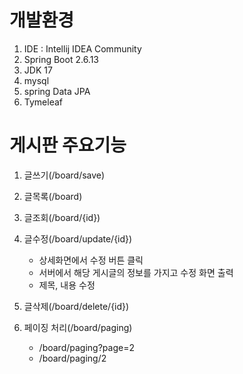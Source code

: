 # 개발환경
1. IDE : Intellij IDEA Community
2. Spring Boot 2.6.13
3. JDK 17
4. mysql
5. spring Data JPA
6. Tymeleaf

# 게시판 주요기능
1. 글쓰기(/board/save)
2. 글목록(/board)
3. 글조회(/board/{id})
4. 글수정(/board/update/{id})
   - 상세화면에서 수정 버튼 클릭
   - 서버에서 해당 게시글의 정보를 가지고 수정 화면 출력
   - 제목, 내용 수정 
   
5. 글삭제(/board/delete/{id})
6. 페이징 처리(/board/paging)
   - /board/paging?page=2
   - /board/paging/2